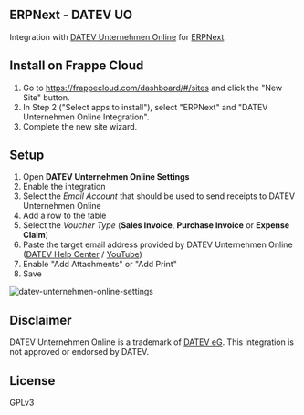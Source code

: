 ## ERPNext - DATEV UO

Integration with [DATEV Unternehmen Online](https://www.datev.de/web/de/mydatev/online-anwendungen/datev-unternehmen-online/) for [ERPNext](https://github.com/frappe/erpnext).

## Install on Frappe Cloud

1. Go to https://frappecloud.com/dashboard/#/sites and click the "New Site" button.
2. In Step 2 ("Select apps to install"), select "ERPNext" and "DATEV Unternehmen Online Integration".
3. Complete the new site wizard.

## Setup

1. Open **DATEV Unternehmen Online Settings**
2. Enable the integration
3. Select the _Email Account_ that should be used to send receipts to DATEV Unternehmen Online
4. Add a row to the table
5. Select the _Voucher Type_ (**Sales Invoice**, **Purchase Invoice** or **Expense Claim**)
6. Paste the target email address provided by DATEV Unternehmen Online ([DATEV Help Center](https://apps.datev.de/help-center/documents/1007550) / [YouTube](https://youtu.be/ZiISSXqX3KM))
8. Enable "Add Attachments" or "Add Print"
9. Save

![datev-unternehmen-online-settings](https://user-images.githubusercontent.com/14891507/155744820-f7eb3aa7-ba36-4a66-aa12-80e75fc467de.png)

## Disclaimer

DATEV Unternehmen Online is a trademark of [DATEV eG](https://www.datev.de/). This integration is not approved or endorsed by DATEV.

## License

GPLv3
